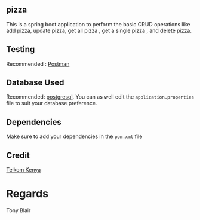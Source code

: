 ## pizza
This is a spring boot application to perform the basic CRUD operations like add pizza, update pizza, get all pizza , get a single pizza , and delete pizza.

## Testing
Recommended : [Postman](https://www.getpostman.com/)

## Database Used
Recommended: [postgresql](https://www.postgresql.org/).
You can as well edit the `application.properties` file to suit your database preference.

## Dependencies
Make sure to add your dependencies in the `pom.xml` file

## Credit
[Telkom Kenya](http://telkom.co.ke/)

# Regards
Tony Blair

